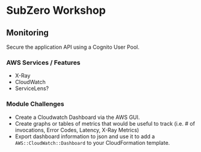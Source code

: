 # SubZero Workshop

## Monitoring

Secure the application API using a Cognito User Pool.

### AWS Services / Features

- X-Ray
- CloudWatch
- ServiceLens?

### Module Challenges 

- Create a Cloudwatch Dashboard via the AWS GUI. 
- Create graphs or tables of metrics that would be useful to track (i.e. # of invocations, Error Codes, Latency, X-Ray Metrics)
- Export dashboard information to json and use it to add a `AWS::CloudWatch::Dashboard` to your CloudFormation template.





